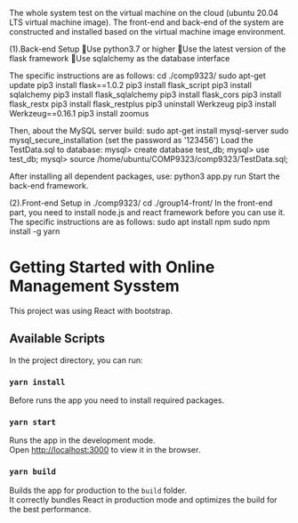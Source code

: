 The whole system test on the virtual machine on the cloud (ubuntu 20.04 LTS virtual machine image). The front-end and back-end of the system are constructed and installed based on the virtual machine image environment.

(1).Back-end Setup
Use python3.7 or higher
Use the latest version of the flask framework
Use sqlalchemy as the database interface

The specific instructions are as follows:
cd ./comp9323/
sudo apt-get update
pip3 install flask==1.0.2
pip3 install flask_script
pip3 install sqlalchemy
pip3 install flask_sqlalchemy
pip3 install flask_cors
pip3 install flask_restx
pip3 install flask_restplus
pip3 uninstall Werkzeug
pip3 install Werkzeug==0.16.1
pip3 install zoomus

Then, about the MySQL server build:
sudo apt-get install mysql-server
sudo mysql_secure_installation (set the password as '123456')
Load the TestData.sql to database:
mysql> create database test_db;
mysql> use test_db;
mysql> source /home/ubuntu/COMP9323/comp9323/TestData.sql;

After installing all dependent packages, use:
python3 app.py run
Start the back-end framework.


(2).Front-end Setup
in ./comp9323/ cd ./group14-front/
In the front-end part, you need to install node.js and react framework before you can use it. The specific instructions are as follows:
sudo apt install npm
sudo npm install -g yarn

# Getting Started with Online Management Sysstem

This project was using React with bootstrap.

## Available Scripts

In the project directory, you can run:

### `yarn install`

Before runs the app you need to install required packages.

### `yarn start`

Runs the app in the development mode.\
Open [http://localhost:3000](http://localhost:3000) to view it in the browser.

### `yarn build`

Builds the app for production to the `build` folder.\
It correctly bundles React in production mode and optimizes the build for the best performance.
